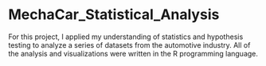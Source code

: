 # MechaCar_Statistical_Analysis
For this project, I applied my understanding of statistics and hypothesis testing to analyze a series of datasets from the automotive industry. All of the analysis and visualizations were written in the R programming language.
